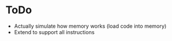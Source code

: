 # ToDo 
* Actually simulate how memory works (load code into memory)
* Extend to support all instructions

